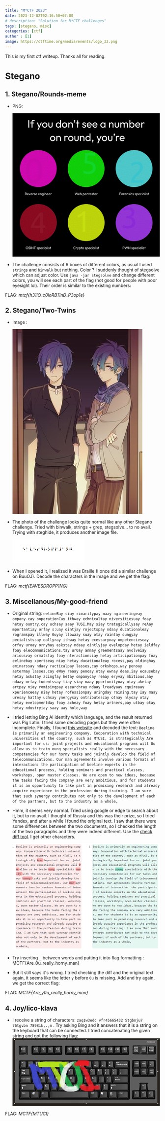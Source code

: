 ```yaml
---
title: "M*CTF 2023"
date: 2023-12-02T02:16:50+07:00
# description: "Solution for M*CTF challenges" 
tags: [stegano, misc]
categories: [ctf]
author : [1]
image: https://ctftime.org/media/events/logo_32.png
---
```


This is my first ctf writeup. Thanks all for reading.
# Stegano

## 1. Stegano/Rounds-meme
- PNG: 

    ![Smile](/assets/posts/M*CTF/Rounds-meme/colorblind.png)
- The challenge consists of 6 boxes of different colors, as usual I used `strings` and `binwalk` but nothing. Color ? I suddenly thought of stegsolve which can adjust color. Use `java -jar stegsolve` and change different colors, you will see each part of the flag (not good for people with poor eyesight lol). Their order is similar to the existing numbers:

FLAG: *mtcf{h31lO_c0loRB11nD_P3op1e}*

## 2. Stegano/Two-Twins
- Image :

    ![Smile](/assets/posts/M*CTF/Twins/twins.jpg)
- The photo of the challenge looks quite normal like any other Stegano challenge. Tried with binwalk, strings + grep, stegsolve... to no avail. Trying with steghide, it produces another image file.

    ![Smile](/assets/posts/M*CTF/Twins/flag)
- When I opened it, I realized it was Braille (I once did a similar challenge on BuuOJ). Decode the characters in the image and we get the flag:

FLAG: *mctf{EAVESDROPP1NG}*

## 3. Miscellanous/My-good-friend
- Original string: 
    `eelineBay siay rimarilypay naay ngineeringeay ompany.cay ooperationCay ithway echnicaltay niversitiesuay foay hetay ountry,cay uchsay saay TUSI,May siay trategicallysay reAay mportantiay orfay s:uay ointjay rojectspay ndaay ducationaleay rogramspay illway 0uyay llowaay suay otay raintay oungyay pecialistssay eallyray ithway hetay ecessarynay ompetenciescay orfay uroay ornyhay askstay ndaay ointlyjay evelopday hetay ieldfay foay elecommunications.tay urOay anmay greementsaay nvolveiay ariousvay ormatsfay foay nteraction:iay hetay articipationpay foay eelinebay xpertseay niay hetay ducationaleay rocess,pay oldinghay eminarssay ndaay racticalpay lasses,cay orkshops,way penoay astermay lasses.cay eWay reaay penoay otay ewnay deas,iay ecausebay hetay askstay acingfay hetay ompanycay reaay eryvay mbitious,aay ndaay orfay tudentssay tiay siay naay pportunityoay otay aketay artpay niay romisingpay esearchray ndaay lreadyaay cquireaay xperienceeay niay hetay rofessionpay uringday raining.tay Iay maay uresay hattay uchsay ynergysay ontributescay otnay nlyoay otay hetay evelopmentday foay acheay foay hetay artners,pay utbay otay hetay ndustryiay saay aay hole,way`

- I tried letting Bing AI identify which language, and the result returned was Pig Latin. I tried some decoding pages but they were often incomplete. Finally, I found [this website](https://piglatintranslator.net/to-english) and decoded the text: 
`Beeline is primarily an engineering company. Cooperation with technical universities of the country, such as MTUSI, is strategically Are important for us: joint projects and educational programs will 0u allow us to train oung specialists really with the necessary competencies for our horny tasks and jointly develop the field of telecommunications. Our man agreements involve various formats of interaction: the participation of beeline experts in the educational process, holding seminars and practical classes, workshops, open master classes. We are open to new ideas, because the tasks facing the company are very ambitious, and for students it is an opportunity to take part in promising research and already acquire experience in the profession during training. I am sure that such synergy contributes not only to the development of each of the partners, but to the industry as a whole,`

-   Hmm, it seems very normal. Tried using google or edge to search about it, but to no avail. I thought of Russia and this was their prize, so I tried Yandex, and after a while I found the original text. I saw that there were some differences between the two documents, so I checked the length of the two paragraphs and they were indeed different. Use the [check diff tool](https://www.diffchecker.com/text-compare/). I get other characters. 

    ![Smile](/assets/posts/M*CTF/Good-Friend/diff.png)
- Try inserting `_` between words and putting it into flag formatting : MCTF{Are_0u_really_horny_man}
- But it still says it's wrong. I tried checking the diff and the original text again, it seems like the letter `y` before `0u` is missing. Add and try again, we get the correct flag:

FLAG: *MCTF{Are_y0u_really_horny_man}*

## 4. Joy/lico-klava
- I receive a string of characters: `zaq1w3edc vfr45665432 5tgbnju7 76tgvbn 7898ik,.,m` . Try asking Bing and it answers that it is a string on the keyboard that can be connected. I tried concatenating the given string and got the following flag:
    ![Smile](/assets/posts/M*CTF/Liko-klava/kova.png)

FLAG: *MCTF{MTUCI}*

